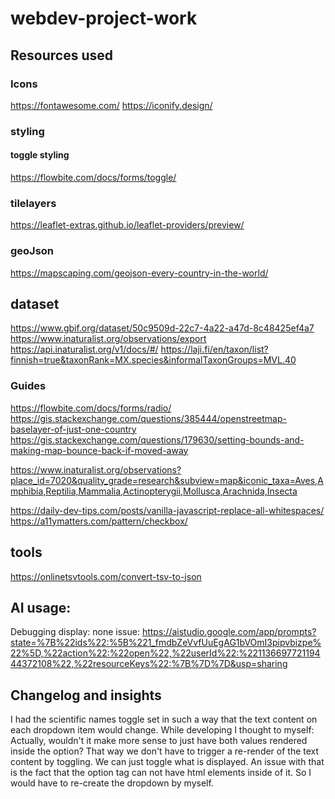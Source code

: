 # webdev-project-work

## Resources used
### Icons
https://fontawesome.com/
https://iconify.design/

### styling
#### toggle styling
https://flowbite.com/docs/forms/toggle/


### tilelayers
https://leaflet-extras.github.io/leaflet-providers/preview/

### geoJson
https://mapscaping.com/geojson-every-country-in-the-world/

## dataset
https://www.gbif.org/dataset/50c9509d-22c7-4a22-a47d-8c48425ef4a7
https://www.inaturalist.org/observations/export
https://api.inaturalist.org/v1/docs/#/
https://laji.fi/en/taxon/list?finnish=true&taxonRank=MX.species&informalTaxonGroups=MVL.40

### Guides
https://flowbite.com/docs/forms/radio/
https://gis.stackexchange.com/questions/385444/openstreetmap-baselayer-of-just-one-country
https://gis.stackexchange.com/questions/179630/setting-bounds-and-making-map-bounce-back-if-moved-away

https://www.inaturalist.org/observations?place_id=7020&quality_grade=research&subview=map&iconic_taxa=Aves,Amphibia,Reptilia,Mammalia,Actinopterygii,Mollusca,Arachnida,Insecta

https://daily-dev-tips.com/posts/vanilla-javascript-replace-all-whitespaces/
https://a11ymatters.com/pattern/checkbox/

## tools
https://onlinetsvtools.com/convert-tsv-to-json

## AI usage:
Debugging display: none issue:
https://aistudio.google.com/app/prompts?state=%7B%22ids%22:%5B%221_fmdbZeVvfUuEgAG1bVOmI3pipvbizpe%22%5D,%22action%22:%22open%22,%22userId%22:%22113669772119444372108%22,%22resourceKeys%22:%7B%7D%7D&usp=sharing


## Changelog and insights

I had the scientific names toggle set in such a way that the text content on each dropdown item would change. While developing I thought to myself: Actually, wouldn't it make more sense to just have both values rendered inside the option? That way we don't have to trigger a re-render of the text content by toggling. We can just toggle what is displayed. 
An issue with that is the fact that the option tag can not have html elements inside of it. So I would have to re-create the dropdown by myself. 
